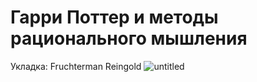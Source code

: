 # Гарри Поттер и методы рационального мышления  
Укладка: Fruchterman Reingold
![untitled](https://user-images.githubusercontent.com/13393270/49281323-4f2a1180-f49d-11e8-8790-e8d88b87550a.png)
